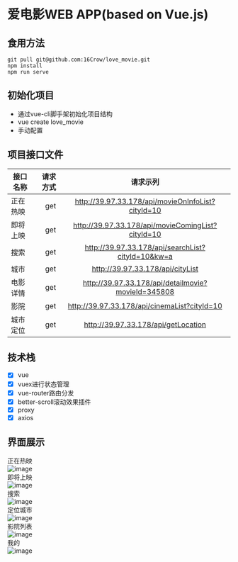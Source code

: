 # 爱电影WEB APP(based on Vue.js)

## 食用方法
```
git pull git@github.com:16Crow/love_movie.git
npm install
npm run serve
```

## 初始化项目
+ 通过vue-cli脚手架初始化项目结构
+ vue create love_movie
+ 手动配置

## 项目接口文件
|接口名称	|请求方式	|请求示列|
| --------   | -----:  | :----: |
|正在热映	|get	|http://39.97.33.178/api/movieOnInfoList?cityId=10|
|即将上映	|get	|http://39.97.33.178/api/movieComingList?cityId=10|
|搜索	    |get	|http://39.97.33.178/api/searchList?cityId=10&kw=a|
|城市	    |get	|http://39.97.33.178/api/cityList|
|电影详情	|get	|http://39.97.33.178/api/detailmovie?movieId=345808|
|影院	    |get	|http://39.97.33.178/api/cinemaList?cityId=10|
|城市定位	|get	|http://39.97.33.178/api/getLocation|

## 技术栈
- [x] vue 
- [x] vuex进行状态管理 
- [x] vue-router路由分发
- [x] better-scroll滚动效果插件
- [x] proxy
- [x] axios

## 界面展示
正在热映  
![image](https://github.com/16Crow/love_movie/blob/master/docImg/cinemaList.png)  
即将上映  
![image](docImg/movie_comming.png)  
搜索  
![image](docImg/movie_search.png)  
定位城市  
![image](docImg/movie_location.png)  
影院列表  
![image](docImg/cinemaList.png)  
我的  
![image](docImg/mine.png)  
